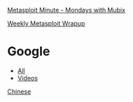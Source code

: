 [Metasploit Minute - Mondays with Mubix](https://www.youtube.com/playlist?list=PLW5y1tjAOzI3n4KRN_ic8N8Qv_ss_dh_F)

[Weekly Metasploit Wrapup](https://community.rapid7.com/community/metasploit/blog/2016/07/22/weekly-metasploit-wrapup)

Google
======

* [All](https://www.google.ru/search?as_q=metasploit&as_epq=&as_oq=&as_eq=&as_nlo=&as_nhi=&lr=&cr=&as_qdr=w&as_sitesearch=&as_occt=any&safe=images&as_filetype=&as_rights=)
* [Videos](https://www.google.ru/search?q=metasploit&num=30&lr=&newwindow=1&source=lnms&tbm=vid&tbs=qdr:w&sa=X&ved=0ahUKEwiltNjftJHOAhWoFJoKHenqC-QQ_AUICCgB&biw=934&bih=950)

[Chinese](http://www.metasploit.cn)
